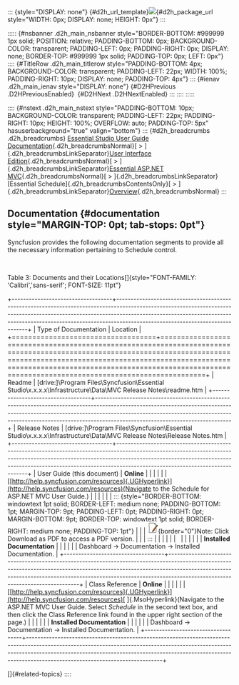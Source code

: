 ::: {style="DISPLAY: none"}
[](ms-xhelp:///?Id=d2h_url_template){#d2h_url_template}![](!package_url!){#d2h_package_url style="WIDTH: 0px; DISPLAY: none; HEIGHT: 0px"}
:::

::::: {#nsbanner .d2h_main_nsbanner style="BORDER-BOTTOM: #999999 1px solid; POSITION: relative; PADDING-BOTTOM: 0px; BACKGROUND-COLOR: transparent; PADDING-LEFT: 0px; PADDING-RIGHT: 0px; DISPLAY: none; BORDER-TOP: #999999 1px solid; PADDING-TOP: 0px; LEFT: 0px"}
:::: {#TitleRow .d2h_main_titlerow style="PADDING-BOTTOM: 4px; BACKGROUND-COLOR: transparent; PADDING-LEFT: 22px; WIDTH: 100%; PADDING-RIGHT: 10px; DISPLAY: none; PADDING-TOP: 4px"}
::: {#ienav .d2h_main_ienav style="DISPLAY: none"}
[](ms-xhelp:///?Id=538c7f1d-b0ad-4f7a-a73c-47586f6eb03f){#D2HPrevious .D2HPreviousEnabled}  [](ms-xhelp:///?Id=0c3eb03f-4f85-4b12-b7ae-a7197ac82692){#D2HNext .D2HNextEnabled}
:::
::::
:::::

:::: {#nstext .d2h_main_nstext style="PADDING-BOTTOM: 10px; BACKGROUND-COLOR: transparent; PADDING-LEFT: 22px; PADDING-RIGHT: 10px; HEIGHT: 100%; OVERFLOW: auto; PADDING-TOP: 5px" hasuserbackground="true" valign="bottom"}
::: {#d2h_breadcrumbs .d2h_breadcrumbs}
[Essential Studio User Guide Documentation](ms-xhelp:///?Id=12457748-09e3-4d74-a240-8e049cedf030){.d2h_breadcrumbsNormal}[ \> ]{.d2h_breadcrumbsLinkSeparator}[User Interface Edition](ms-xhelp:///?Id=c29296b7-531c-413b-a0ec-488ca1f7f669){.d2h_breadcrumbsNormal}[ \> ]{.d2h_breadcrumbsLinkSeparator}[Essential ASP.NET MVC](ms-xhelp:///?Id=4b14e7d1-65c4-4f67-b1aa-2c37709905a5){.d2h_breadcrumbsNormal}[ \> ]{.d2h_breadcrumbsLinkSeparator}[Essential Schedule]{.d2h_breadcrumbsContentsOnly}[ \> ]{.d2h_breadcrumbsLinkSeparator}[Overview](ms-xhelp:///?Id=c9eddb93-998b-4cc9-8a49-a1d87b2872fa){.d2h_breadcrumbsNormal}
:::

## Documentation {#documentation style="MARGIN-TOP: 0pt; tab-stops: 0pt"}

Syncfusion provides the following documentation segments to provide all the necessary information pertaining to Schedule control.

 

Table 3: Documents and their Locations[]{style="FONT-FAMILY: 'Calibri','sans-serif'; FONT-SIZE: 11pt"}

+-----------------------------------+-----------------------------------------------------------------------------------------------------------------------------------------------------------------------------------------------------------------------------------------------------------------------------------------+
| Type of Documentation             | Location                                                                                                                                                                                                                                                                                |
+===================================+=========================================================================================================================================================================================================================================================================================+
| Readme                            | \[drive:\]\\Program Files\\Syncfusion\\Essential Studio\\x.x.x.x\\Infrastructure\\Data\\MVC Release Notes\\readme.htm                                                                                                                                                                   |
+-----------------------------------+-----------------------------------------------------------------------------------------------------------------------------------------------------------------------------------------------------------------------------------------------------------------------------------------+
| Release Notes                     | \[drive:\]\\Program Files\\Syncfusion\\Essential Studio\\x.x.x.x\\Infrastructure\\Data\\MVC Release Notes\\Release Notes.htm                                                                                                                                                            |
+-----------------------------------+-----------------------------------------------------------------------------------------------------------------------------------------------------------------------------------------------------------------------------------------------------------------------------------------+
| User Guide (this document)        | **Online**                                                                                                                                                                                                                                                                              |
|                                   |                                                                                                                                                                                                                                                                                         |
|                                   | [[http://help.syncfusion.com/resources]{.UGHyperlink}](http://help.syncfusion.com/resources)(Navigate to the Schedule for ASP.NET MVC User Guide.)                                                                                                                                      |
|                                   |                                                                                                                                                                                                                                                                                         |
|                                   | ::: {style="BORDER-BOTTOM: windowtext 1pt solid; BORDER-LEFT: medium none; PADDING-BOTTOM: 1pt; MARGIN-TOP: 9pt; PADDING-LEFT: 0pt; PADDING-RIGHT: 0pt; MARGIN-BOTTOM: 9pt; BORDER-TOP: windowtext 1pt solid; BORDER-RIGHT: medium none; PADDING-TOP: 1pt"}                             |
|                                   | ![](ImagesExt/image55_6.jpg){border="0"}Note: Click Download as PDF to access a PDF version.                                                                                                                                                                                            |
|                                   | :::                                                                                                                                                                                                                                                                                     |
|                                   |                                                                                                                                                                                                                                                                                         |
|                                   |                                                                                                                                                                                                                                                                                         |
|                                   |                                                                                                                                                                                                                                                                                         |
|                                   | **Installed Documentation**                                                                                                                                                                                                                                                             |
|                                   |                                                                                                                                                                                                                                                                                         |
|                                   | Dashboard -\> Documentation -\> Installed Documentation.                                                                                                                                                                                                                                |
+-----------------------------------+-----------------------------------------------------------------------------------------------------------------------------------------------------------------------------------------------------------------------------------------------------------------------------------------+
| Class Reference                   | **Online**                                                                                                                                                                                                                                                                              |
|                                   |                                                                                                                                                                                                                                                                                         |
|                                   | [[http://help.syncfusion.com/resources]{.UGHyperlink}](http://help.syncfusion.com/resources)[ ]{.MsoHyperlink}(Navigate to the ASP.NET MVC User Guide. Select *Schedule* in the second text box, and then click the Class Reference link found in the upper right section of the page.) |
|                                   |                                                                                                                                                                                                                                                                                         |
|                                   | **Installed Documentation**                                                                                                                                                                                                                                                             |
|                                   |                                                                                                                                                                                                                                                                                         |
|                                   | Dashboard -\> Documentation -\> Installed Documentation.                                                                                                                                                                                                                                |
+-----------------------------------+-----------------------------------------------------------------------------------------------------------------------------------------------------------------------------------------------------------------------------------------------------------------------------------------+

[]{#related-topics}
::::
